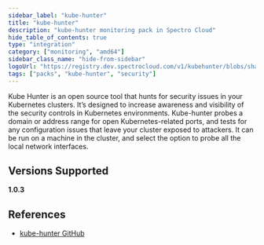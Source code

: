 ```yaml
---
sidebar_label: "kube-hunter"
title: "kube-hunter"
description: "kube-hunter monitoring pack in Spectro Cloud"
hide_table_of_contents: true
type: "integration"
category: ["monitoring", "amd64"]
sidebar_class_name: "hide-from-sidebar"
logoUrl: "https://registry.dev.spectrocloud.com/v1/kubehunter/blobs/sha256:6b6b9138fa056677646712a888192498247f71aa421edd27b25458a8fbf8af0c?type=image.webp"
tags: ["packs", "kube-hunter", "security"]
---
```


Kube Hunter is an open source tool that hunts for security issues in your Kubernetes clusters. It’s designed to increase
awareness and visibility of the security controls in Kubernetes environments. Kube-hunter probes a domain or address
range for open Kubernetes-related ports, and tests for any configuration issues that leave your cluster exposed to
attackers. It can be run on a machine in the cluster, and select the option to probe all the local network interfaces.

## Versions Supported

<Tabs queryString="vesions">

<TabItem label="1.0.x" value="1.0.x">

**1.0.3**

</TabItem>
</Tabs>

## References

- [kube-hunter GitHub](https://github.com/aquasecurity/kube-hunter/)
